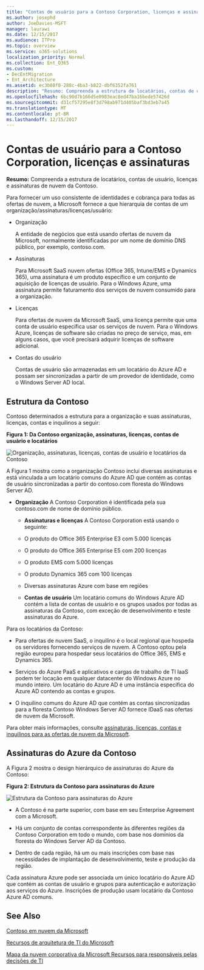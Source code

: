 ```yaml
---
title: "Contas de usuário para a Contoso Corporation, licenças e assinaturas"
ms.author: josephd
author: JoeDavies-MSFT
manager: laurawi
ms.date: 12/15/2017
ms.audience: ITPro
ms.topic: overview
ms.service: o365-solutions
localization_priority: Normal
ms.collection: Ent_O365
ms.custom:
- DecEntMigration
- Ent_Architecture
ms.assetid: ec3b08f0-288c-4ba3-b822-dbf6352fa761
description: "Resumo: Compreenda a estrutura de locatários, contas de usuário, licenças e assinaturas de nuvem da Contoso."
ms.openlocfilehash: 6bc90d7b166d5e0983eac8ed47ba16bede57426d
ms.sourcegitcommit: d31cf57295e8f3d798ab971d405baf3bd3eb7a45
ms.translationtype: MT
ms.contentlocale: pt-BR
ms.lasthandoff: 12/15/2017
---
```

# <a name="subscriptions-licenses-and-user-accounts-for-the-contoso-corporation"></a>Contas de usuário para a Contoso Corporation, licenças e assinaturas

 **Resumo:** Compreenda a estrutura de locatários, contas de usuário, licenças e assinaturas de nuvem da Contoso.
  
Para fornecer um uso consistente de identidades e cobrança para todas as ofertas de nuvem, a Microsoft fornece a que hierarquia de contas de um organização/assinaturas/licenças/usuário:
  
- Organização
    
    A entidade de negócios que está usando ofertas de nuvem da Microsoft, normalmente identificadas por um nome de domínio DNS público, por exemplo, contoso.com.
    
- Assinaturas
    
    Para Microsoft SaaS nuvem ofertas (Office 365, Intune/EMS e Dynamics 365), uma assinatura é um produto específico e um conjunto de aquisição de licenças de usuário. Para o Windows Azure, uma assinatura permite faturamento dos serviços de nuvem consumido para a organização.
    
- Licenças
    
    Para ofertas de nuvem da Microsoft SaaS, uma licença permite que uma conta de usuário específica usar os serviços de nuvem. Para o Windows Azure, licenças de software são criadas no preço de serviço, mas, em alguns casos, que você precisará adquirir licenças de software adicional.
    
- Contas do usuário
    
    Contas de usuário são armazenadas em um locatário do Azure AD e possam ser sincronizadas a partir de um provedor de identidade, como o Windows Server AD local.
    
## <a name="contosos-structure"></a>Estrutura da Contoso

Contoso determinados a estrutura para a organização e suas assinaturas, licenças, contas e inquilinos a seguir:
  
**Figura 1: Da Contoso organização, assinaturas, licenças, contas de usuário e locatários**

![Organização, assinaturas, licenças, contas de usuário e locatários da Contoso](images/Contoso_Poster/Subscriptions.png)
  
A Figura 1 mostra como a organização Contoso inclui diversas assinaturas e está vinculada a um locatário comuns do Azure AD que contém as contas de usuário sincronizadas a partir do contoso.com floresta do Windows Server AD.
  
- **Organização** A Contoso Corporation é identificada pela sua contoso.com de nome de domínio público.
    
  - **Assinaturas e licenças** A Contoso Corporation está usando o seguinte:
    
  - O produto do Office 365 Enterprise E3 com 5.000 licenças
    
  - O produto do Office 365 Enterprise E5 com 200 licenças
    
  - O produto EMS com 5.000 licenças
    
  - O produto Dynamics 365 com 100 licenças
    
  - Diversas assinaturas Azure com base em regiões
    
  - **Contas de usuário** Um locatário comuns do Windows Azure AD contém a lista de contas de usuário e os grupos usados por todas as assinaturas da Contoso, com exceção de desenvolvimento e teste assinaturas do Azure.
    
Para os locatários da Contoso:
  
- Para ofertas de nuvem SaaS, o inquilino é o local regional que hospeda os servidores fornecendo serviços de nuvem. A Contoso optou pela região europeu para hospedar seus locatários do Office 365, EMS e Dynamics 365. 
    
- Serviços do Azure PaaS e aplicativos e cargas de trabalho de TI IaaS podem ter locação em qualquer datacenter do Windows Azure no mundo inteiro. Um locatário do Azure AD é uma instância específica do Azure AD contendo as contas e grupos.
    
- O inquilino comuns do Azure AD que contém as contas sincronizadas para a floresta Contoso Windows Server AD fornece IDaaS nas ofertas de nuvem da Microsoft.
    
Para obter mais informações, consulte [assinaturas, licenças, contas e inquilinos para as ofertas de nuvem da Microsoft](subscriptions-licenses-accounts-and-tenants-for-microsoft-cloud-offerings.md).
  
## <a name="contosos-azure-subscriptions"></a>Assinaturas do Azure da Contoso

A Figura 2 mostra o design hierárquico de assinaturas do Azure da Contoso:
  
**Figura 2: Estrutura da Contoso para assinaturas do Azure**

![Estrutura da Contoso para assinaturas do Azure](images/Contoso_Poster/Subscriptions_Nested.png)
  
- A Contoso é na parte superior, com base em seu Enterprise Agreement com a Microsoft.
    
- Há um conjunto de contas correspondente às diferentes regiões da Contoso Corporation em todo o mundo, com base nos domínios da floresta do Windows Server AD da Contoso.
    
- Dentro de cada região, há um ou mais inscrições com base nas necessidades de implantação de desenvolvimento, teste e produção da região.
    
Cada assinatura Azure pode ser associada um único locatário do Azure AD que contém as contas de usuário e grupos para autenticação e autorização aos serviços do Azure. Inscrições de produção usam locatário da Contoso Azure AD comuns.
  
## <a name="see-also"></a>See Also

[Contoso em nuvem da Microsoft](contoso-in-the-microsoft-cloud.md)
  
[Recursos de arquitetura de TI do Microsoft](microsoft-cloud-it-architecture-resources.md)

[Mapa da nuvem corporativa da Microsoft Recursos para responsáveis pelas decisões de TI](https://sway.com/FJ2xsyWtkJc2taRD)




